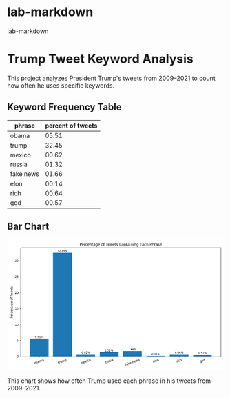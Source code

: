 # lab-markdown
lab-markdown


# Trump Tweet Keyword Analysis

This project analyzes President Trump's tweets from 2009–2021 to count how often he uses specific keywords.

##  Keyword Frequency Table

|             phrase | percent of tweets |
| ------------------ | ----------------- |
|              obama | 05.51             |
|              trump | 32.45             |
|             mexico | 00.62             |
|             russia | 01.32             |
|          fake news | 01.66             |
|               elon | 00.14             |
|               rich | 00.64             |
|                god | 00.57             |


## Bar Chart

![Tweet Keyword Bar Chart](trump_tweet_percentages.png)

This chart shows how often Trump used each phrase in his tweets from 2009–2021.
